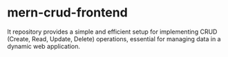 # mern-crud-frontend
It repository provides a simple and efficient setup for implementing CRUD (Create, Read, Update, Delete) operations, essential for managing data in a dynamic web application.
